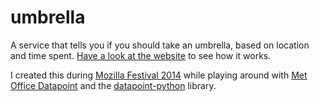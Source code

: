 # umbrella

A service that tells you if you should take an umbrella, based on location and time spent. [Have a look at the website](http://lab.oliverroick.de/umbrella) to see how it works.

I created this during [Mozilla Festival 2014](http://2014.mozillafestival.org/) while playing around with [Met Office Datapoint](http://www.metoffice.gov.uk/datapoint) and the [datapoint-python](https://github.com/jacobtomlinson/datapoint-python) library.
